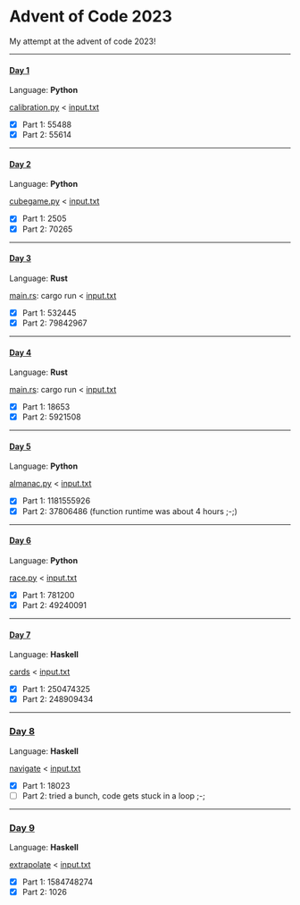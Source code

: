 # Advent of Code 2023
My attempt at the advent of code 2023!

---
#### [Day 1](https://adventofcode.com/2023/day/1)
Language: **Python**

[calibration.py](Day1/calibration.py) < [input.txt](Day1/input.txt)
- [x] Part 1: 55488
- [x] Part 2: 55614

---
#### [Day 2](https://adventofcode.com/2023/day/2)
Language: **Python**

[cubegame.py](Day2/cubegame.py) < [input.txt](Day2/input.txt)
- [x] Part 1: 2505
- [x] Part 2: 70265

---
#### [Day 3](https://adventofcode.com/2023/day/3)
Language: **Rust**

[main.rs](Day3/src/main.rs): cargo run < [input.txt](Day3/input.txt)
- [x] Part 1: 532445
- [x] Part 2: 79842967

---
#### [Day 4](https://adventofcode.com/2023/day/4)
Language: **Rust**

[main.rs](Day4/src/main.rs): cargo run < [input.txt](Day3/input.txt)
- [x] Part 1: 18653
- [x] Part 2: 5921508

---
#### [Day 5](https://adventofcode.com/2023/day/5)
Language: **Python**

[almanac.py](Day5/almanac.py) < [input.txt](Day5/input.txt)
- [x] Part 1: 1181555926
- [x] Part 2: 37806486  (function runtime was about 4 hours ;-;)

---
#### [Day 6](https://adventofcode.com/2023/day/6)
Language: **Python**

[race.py](Day6/race.py) < [input.txt](Day6/input.txt)
- [x] Part 1: 781200
- [x] Part 2: 49240091

---
#### [Day 7](https://adventofcode.com/2023/day/7)
Language: **Haskell**

[cards](Day7/cards) < [input.txt](Day7/input.txt)
- [x] Part 1: 250474325
- [x] Part 2: 248909434

---
### [Day 8](https://adventofcode.com/2023/day/8)
Language: **Haskell**

[navigate](Day8/navigate) < [input.txt](Day8/input.txt)
- [x] Part 1: 18023
- [ ] Part 2: tried a bunch, code gets stuck in a loop ;-;

---
### [Day 9](https://adventofcode.com/2023/day/9)
Language: **Haskell**

[extrapolate](Day9/extrapolate) < [input.txt](Day9/input.txt)
- [x] Part 1: 1584748274
- [x] Part 2: 1026